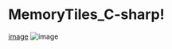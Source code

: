 # MemoryTiles_C-sharp!
[image](https://github.com/razvaann2/MemoryTiles_C-sharp/assets/117664220/ff152f51-2129-4baf-b19d-4861cbfa11db)
![image](https://github.com/razvaann2/MemoryTiles_C-sharp/assets/117664220/9d6606c3-358a-4776-b8bb-49f3e8736852)
